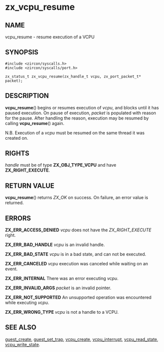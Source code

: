 # zx_vcpu_resume

## NAME

vcpu_resume - resume execution of a VCPU

## SYNOPSIS

```
#include <zircon/syscalls.h>
#include <zircon/syscalls/port.h>

zx_status_t zx_vcpu_resume(zx_handle_t vcpu, zx_port_packet_t* packet);
```

## DESCRIPTION

**vcpu_resume**() begins or resumes execution of *vcpu*, and blocks until it has
paused execution. On pause of execution, *packet* is populated with reason for
the pause. After handling the reason, execution may be resumed by calling
**vcpu_resume**() again.

N.B. Execution of a *vcpu* must be resumed on the same thread it was created on.

## RIGHTS

<!-- Updated by scripts/update-docs-from-abigen, do not edit this section manually. -->

*handle* must be of type **ZX_OBJ_TYPE_VCPU** and have **ZX_RIGHT_EXECUTE**.

## RETURN VALUE

**vcpu_resume**() returns *ZX_OK* on success. On failure, an error value is
returned.

## ERRORS

**ZX_ERR_ACCESS_DENIED** *vcpu* does not have the *ZX_RIGHT_EXECUTE* right.

**ZX_ERR_BAD_HANDLE** *vcpu* is an invalid handle.

**ZX_ERR_BAD_STATE** *vcpu* is in a bad state, and can not be executed.

**ZX_ERR_CANCELED** *vcpu* execution was canceled while waiting on an event.

**ZX_ERR_INTERNAL** There was an error executing *vcpu*.

**ZX_ERR_INVALID_ARGS** *packet* is an invalid pointer.

**ZX_ERR_NOT_SUPPORTED** An unsupported operation was encountered while
executing *vcpu*.

**ZX_ERR_WRONG_TYPE** *vcpu* is not a handle to a VCPU.

## SEE ALSO

[guest_create](guest_create.md),
[guest_set_trap](guest_set_trap.md),
[vcpu_create](vcpu_create.md),
[vcpu_interrupt](vcpu_interrupt.md),
[vcpu_read_state](vcpu_read_state.md),
[vcpu_write_state](vcpu_write_state.md).
